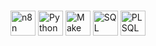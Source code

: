 ###
<p>
  <img src="https://cdn.simpleicons.org/n8n/EA4C89" height="40" alt="n8n logo" />
  <img src="https://cdn.simpleicons.org/python/3776AB" height="40" alt="Python logo" />
  <img src="https://cdn.simpleicons.org/make/512BD4" height="40" alt="Make logo" />
  <img src="https://cdn.simpleicons.org/mysql/4479A1" height="40" alt="SQL logo" />
  <img src="https://cdn.simpleicons.org/oracle/F80000" height="40" alt="PLSQL logo" />
</p>
